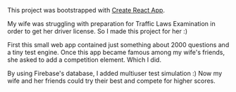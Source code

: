 This project was bootstrapped with [Create React App](https://github.com/facebook/create-react-app).

My wife was struggling with preparation for Traffic Laws Examination in order to get her
driver license. So I made this project for her :)

First this small web app contained just something about 2000 questions and
a tiny test engine. Once this app became famous among my wife's friends, she asked to add
a competition element. Which I did.

By using Firebase's database, I added multiuser test simulation :) Now my wife and her
friends could try their best and compete for higher scores.

